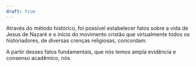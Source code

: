 ```yaml
---
draft: true
---
```


Através do método histórico, foi possível estabelecer fatos sobre a vida de Jesus de Nazaré e o início do movimento cristão que virtualmente todos os historiadores, de diversas crenças religiosas, concordam.

A partir desses fatos fundamentais, que nós temos ampla evidência e consenso acadêmico, nós 